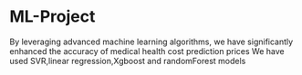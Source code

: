 # ML-Project
By leveraging advanced machine learning algorithms, we have significantly enhanced the accuracy of medical health cost prediction prices 
We have used SVR,linear regression,Xgboost and randomForest models
